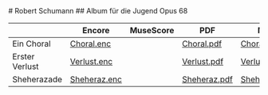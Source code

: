 <link href="../../gc.css" rel="stylesheet" type="text/css">
# Robert Schumann
## Album für die Jugend Opus 68

|   |Encore|MuseScore|PDF|MIDI|
|---|------|---------|---|----|
|Ein Choral|[Choral.enc](CHORAL.ENC)||[Choral.pdf](CHORAL.PDF)|[Choral.mid](CHORAL.MID)|
|Erster Verlust|[Verlust.enc](VERLUST.ENC)||[Verlust.pdf](VERLUST.PDF)|[Verlust.mid](VERLUST.MID)|
|Sheherazade|[Sheheraz.enc](SHEHERAZ.ENC)||[Sheheraz.pdf](SHEHERAZ.PDF)|[Sheheraz.mid](SHEHERAZ.MID)|